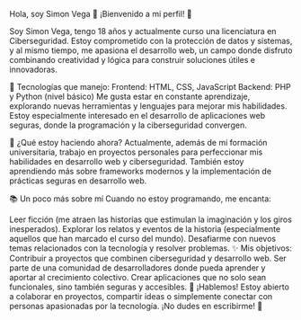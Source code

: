 Hola, soy Simon Vega 👋
¡Bienvenido a mi perfil! 🎉

Soy Simon Vega, tengo 18 años y actualmente curso una licenciatura en Ciberseguridad. Estoy comprometido con la protección de datos y sistemas, y al mismo tiempo, me apasiona el desarrollo web, un campo donde disfruto combinando creatividad y lógica para construir soluciones útiles e innovadoras.

🚀 Tecnologías que manejo:
Frontend: HTML, CSS, JavaScript
Backend: PHP y Python (nivel básico)
Me gusta estar en constante aprendizaje, explorando nuevas herramientas y lenguajes para mejorar mis habilidades. Estoy especialmente interesado en el desarrollo de aplicaciones web seguras, donde la programación y la ciberseguridad convergen.

🌱 ¿Qué estoy haciendo ahora?
Actualmente, además de mi formación universitaria, trabajo en proyectos personales para perfeccionar mis habilidades en desarrollo web y ciberseguridad. También estoy aprendiendo más sobre frameworks modernos y la implementación de prácticas seguras en desarrollo web.

📚 Un poco más sobre mí
Cuando no estoy programando, me encanta:

Leer ficción (me atraen las historias que estimulan la imaginación y los giros inesperados).
Explorar los relatos y eventos de la historia (especialmente aquellos que han marcado el curso del mundo).
Desafiarme con nuevos temas relacionados con la tecnología y resolver problemas.
✨ Mis objetivos:
Contribuir a proyectos que combinen ciberseguridad y desarrollo web.
Ser parte de una comunidad de desarrolladores donde pueda aprender y aportar al crecimiento colectivo.
Crear aplicaciones que no solo sean funcionales, sino también seguras y accesibles.
💬 ¡Hablemos!
Estoy abierto a colaborar en proyectos, compartir ideas o simplemente conectar con personas apasionadas por la tecnología. ¡No dudes en escribirme! 🚀

